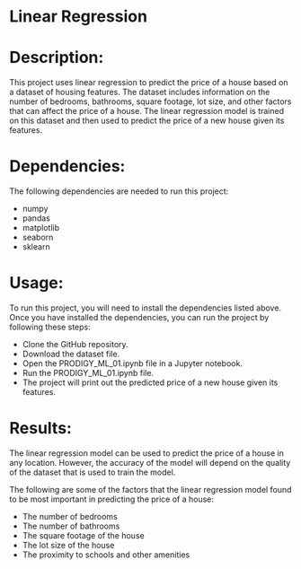 # Linear Regression

# Description:
This project uses linear regression to predict the price of a house based on a dataset of housing features. The dataset includes information on the number of bedrooms, bathrooms, square footage, lot size, and other factors that can affect the price of a house. The linear regression model is trained on this dataset and then used to predict the price of a new house given its features.

# Dependencies:
The following dependencies are needed to run this project:
- numpy
- pandas
- matplotlib
- seaborn
- sklearn

# Usage:
To run this project, you will need to install the dependencies listed above. Once you have installed the dependencies, you can run the project by following these steps:

- Clone the GitHub repository.
- Download the dataset file.
- Open the PRODIGY_ML_01.ipynb file in a Jupyter notebook.
- Run the PRODIGY_ML_01.ipynb file.
- The project will print out the predicted price of a new house given its features.

# Results:
The linear regression model can be used to predict the price of a house in any location. However, the accuracy of the model will depend on the quality of the dataset that is used to train the model.

The following are some of the factors that the linear regression model found to be most important in predicting the price of a house:

- The number of bedrooms
- The number of bathrooms
- The square footage of the house
- The lot size of the house
- The proximity to schools and other amenities

